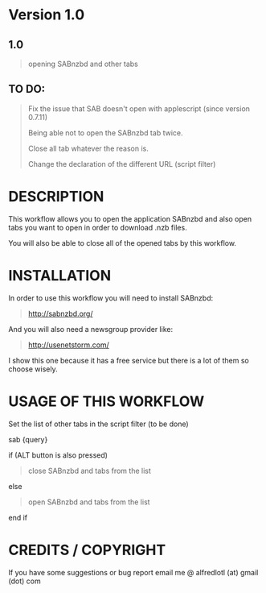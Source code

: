 # Version 1.0

## 1.0
> opening SABnzbd and other tabs 

## TO DO: 
> Fix the issue that SAB doesn't open with applescript (since version 0.7.11)
>
> Being able not to open the SABnzbd tab twice.
>
> Close all tab whatever the reason is.
>
> Change the declaration of the different URL (script filter)

# DESCRIPTION

This workflow allows you to open the application SABnzbd and also open tabs you want to open in order to download .nzb files.

You will also be able to close all of the opened tabs by this workflow.

# INSTALLATION

In order to use this workflow you will need to install SABnzbd:
> http://sabnzbd.org/

And you will also need a newsgroup provider like:
> http://usenetstorm.com/

I show this one because it has a free service but there is a lot of them so choose wisely.


# USAGE OF THIS WORKFLOW

Set the list of other tabs in the script filter (to be done)

sab {query}

if (ALT button is also pressed)
> close SABnzbd and tabs from the list

else
> open SABnzbd and tabs from the list

end if


# CREDITS / COPYRIGHT

If you have some suggestions or bug report email me @ alfredlotl (at) gmail (dot) com